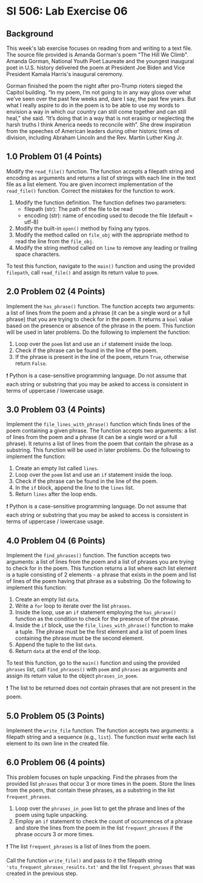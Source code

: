 # SI 506: Lab Exercise 06

## Background

This week's lab exercise focuses on reading from and writing to a text file. The source file provided is Amanda Gorman's poem "The Hill We Climb".  Amanda Gorman, National Youth Poet Laureate and the youngest inaugural poet in U.S. history delivered the poem at President Joe Biden and Vice President Kamala Harris's inaugural ceremony.

Gorman finished the poem the night after pro-Trump rioters sieged the Capitol building. “In my poem, I’m not going to in any way gloss over what we’ve seen over the past few weeks and, dare I say, the past few years. But what I really aspire to do in the poem is to be able to use my words to envision a way in which our country can still come together and can still heal,” she said. “It’s doing that in a way that is not erasing or neglecting the harsh truths I think America needs to reconcile with”. She drew inspiration from the speeches of American leaders during other historic times of division, including Abraham Lincoln and the Rev. Martin Luther King Jr.


## 1.0 Problem 01 (4 Points)

Modify the `read_file()` function. The function accepts a filepath string and encoding as arguments and returns a list of strings with each line in the text file as a list element. You are given incorrect implementation of the `read_file()` function. Correct the mistakes for the function to work.

   1. Modify the function definition. The function defines two parameters:
      * filepath (str): The path of the file to be read
      * encoding (str): name of encoding used to decode the file (default = utf-8)
   2. Modify the built-in `open()` method by fixing any typos.
   3. Modify the method called on `file_obj` with the appropriate method to read the line from the `file_obj`.
   4. Modify the string method called on `line` to remove any leading or trailing space characters.

To test this function, navigate to the `main()` function and using the provided `filepath`, call `read_file()` and assign its return value to `poem`.


## 2.0 Problem 02 (4 Points)

Implement the `has_phrase()` function. The function accepts two arguments: a list of lines from the poem and a phrase (it can be a single word or a full phrase) that you are trying to check for in the poem. It returns a `bool` value based on the presence or absence of the phrase in the poem. This function will be used in later problems. Do the following to implement the function:

   1. Loop over the `poem` list and use an `if` statement inside the loop. 
   2. Check if the phrase can be found in the line of the poem.
   3. If the phrase is present in the line of the poem, return `True`, otherwise return `False`.

:exclamation: Python is a case-sensitive programming language. Do not assume that each string or substring that you may be asked to access is consistent in terms of uppercase / lowercase usage.

## 3.0 Problem 03 (4 Points)

Implement the `file_lines_with_phrase()` function which finds lines of the poem containing a given phrase. The function accepts two arguments: a list of lines from the poem and a phrase (it can be a single word or a full phrase). It returns a list of lines from the poem that contain the phrase as a substring. This function will be used in later problems. Do the following to implement the function: 

   1. Create an empty list called `lines`.
   2. Loop over the `poem`  list and use an `if` statement inside the loop. 
   3. Check if the phrase can be found in the line of the poem. 
   4. In the `if` block, append the line to the `lines` list.
   5. Return `lines` after the loop ends.

:exclamation: Python is a case-sensitive programming language. Do not assume that each string or substring that you may be asked to access is consistent in terms of uppercase / lowercase usage.

## 4.0 Problem 04 (6 Points)

Implement the `find_phrases()` function. The function accepts two arguments: a list of lines from the poem and a list of phrases you are trying to check for in the poem. This function returns a list where each list element is a tuple consisting of 2 elements - a phrase that exists in the poem and list of lines of the poem having that phrase as a substring. Do the following to implement this function:

   1. Create an empty list `data`.
   2. Write a `for` loop to iterate over the list `phrases`.
   3. Inside the loop, use an `if` statement employing the `has_phrase()` function as the condition to check for the presence of the phrase.
   4. Inside the `if` block, use the `file_lines_with_phrase()` function to make a tuple. The phrase must be the first element and a list of poem lines containing the phrase must be the second element.
   5. Append the tuple to the list `data`.
   6. Return `data` at the end of the loop.

To test this function, go to the `main()` function and using the provided `phrases` list, call `find_phrases()` with `poem` and `phrases` as arguments and assign its return value to the object `phrases_in_poem`.


:exclamation: The list to be returned does not contain phrases that are not present in the poem.

## 5.0 Problem 05 (3 Points)

Implement the `write_file` function. The function accepts two arguments: a filepath string and a sequence (e.g., `list`). The function _must_ write each list element to its own line in the created file.

## 6.0 Problem 06 (4 points)

This problem focuses on tuple unpacking. Find the phrases from the provided list `phrases` that occur 3 or more times in the poem. Store the lines from the poem, that contain these phrases, as a substring in the list `frequent_phrases`.

   1. Loop over the `phrases_in_poem` list to get the phrase and lines of the poem using tuple unpacking.
   2.  Employ an `if` statement to check the count of occurrences of a phrase and store the lines from the poem in the list `frequent_phrases` if the phrase occurs 3 or more times.

:exclamation: The list `frequent_phrases` is a list of lines from the poem.

Call the function `write_file()` and pass to it the filepath string `'stu_frequent_phrases_results.txt'` and the list `frequent_phrases` that was created in the previous step.